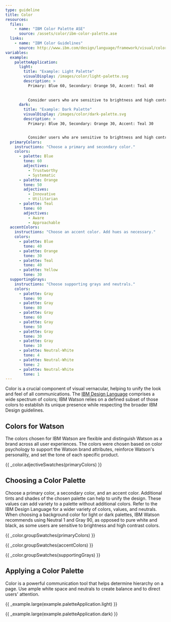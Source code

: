 ```yaml
---
type: guideline
title: Color
resources:
  files:
    - name: "IBM Color Palette ASE"
      source: /assets/color/ibm-color-palette.ase
  links:
    - name: "IBM Color Guidelines"
      source: http://www.ibm.com/design/language/framework/visual/color.shtml
variables:
  example:
    paletteApplication:
      light:
        title: "Example: Light Palette"
        visualDisplay: /images/color/light-palette.svg
        description: >
          Primary: Blue 60, Secondary: Orange 50, Accent: Teal 40
          
          
          Consider users who are sensitive to brightness and high contrast colors by using a neutral value as a background color instead of pure white.
      dark:
        title: "Example: Dark Palette"
        visualDisplay: /images/color/dark-palette.svg
        description: >
          Primary: Blue 30, Secondary: Orange 30, Accent: Teal 30


          Consider users who are sensitive to brightness and high contrast colors by using a gray value as a background color instead of pure black.
  primaryColors:
    instructions: "Choose a primary and secondary color."
    colors:
      - palette: Blue
        tone: 60
        adjectives:
          - Trustworthy
          - Systematic
      - palette: Orange
        tone: 50
        adjectives: 
          - Innovative
          - Utilitarian
      - palette: Teal
        tone: 60
        adjectives:
          - Aware
          - Approachable
  accentColors:
    instructions: "Choose an accent color. Add hues as necessary."
    colors:
      - palette: Blue
        tone: 40
      - palette: Orange
        tone: 30
      - palette: Teal
        tone: 40
      - palette: Yellow
        tone: 30
  supportingGrays:
    instructions: "Choose supporting grays and neutrals."
    colors:
      - palette: Gray
        tone: 90
      - palette: Gray
        tone: 80
      - palette: Gray
        tone: 60
      - palette: Gray
        tone: 50
      - palette: Gray
        tone: 30
      - palette: Gray
        tone: 10
      - palette: Neutral-White
        tone: 4
      - palette: Neutral-White
        tone: 2
      - palette: Neutral-White
        tone: 1
---
```


Color is a crucial component of visual vernacular, helping to unify the look and feel of all communications. The [IBM Design Language](http://www.ibm.com/design/language/framework/visual/color.shtml) comprises a wide spectrum of colors; IBM Watson relies on a defined subset of those colors to establish its unique presence while respecting the broader IBM Design guidelines.

## Colors for Watson

The colors chosen for IBM Watson are flexible and distinguish Watson as a brand across all user experiences. The colors were chosen based on color psychology to support the Watson brand attributes, reinforce Watson's personality, and set the tone of each specific product.

{{ _color.adjectiveSwatches(primaryColors) }}

## Choosing a Color Palette

Choose a primary color, a secondary color, and an accent color. Additional tints and shades of the chosen palette can help to unify the design. These values can add variety to a palette without additional colors. Refer to the IBM Design Language for a wider variety of colors, values, and neutrals. When choosing a background color for light or dark palettes, IBM Watson recommends using Neutral 1 and Gray 90, as opposed to pure white and black, as some users are sensitive to brightness and high contrast colors.

{{ _color.groupSwatches(primaryColors) }}

{{ _color.groupSwatches(accentColors) }}

{{ _color.groupSwatches(supportingGrays) }}

## Applying a Color Palette

Color is a powerful communication tool that helps determine hierarchy on a page. Use ample white space and neutrals to create balance and to direct users' attention.

{{ _example.large(example.paletteApplication.light) }}

{{ _example.large(example.paletteApplication.dark) }}
